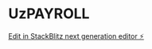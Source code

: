 # UzPAYROLL

[Edit in StackBlitz next generation editor ⚡️](https://stackblitz.com/~/github.com/tbatirov/UzPAYROLL)
